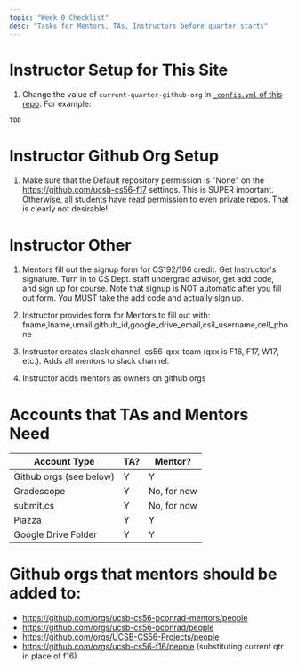 ```yaml
---
topic: "Week 0 Checklist"
desc: "Tasks for Mentors, TAs, Instructors before quarter starts"
---
```


# Instructor Setup for This Site

1. Change the value of `current-quarter-github-org` in [`_config.yml` of this repo](https://github.com/ucsb-cs56-pconrad-mentors/ucsb-cs56-pconrad-mentors.github.io/blob/master/_config.yml).  For example:

```
TBD
```

# Instructor Github Org Setup

1. Make sure that the Default repository permission is "None" on the https://github.com/ucsb-cs56-f17 settings.  This is SUPER important.  Otherwise, all students have read permission to even private repos.  That is clearly not desirable!

#  Instructor Other

1.  Mentors fill out the signup form for CS192/196 credit.   Get Instructor's signature.  Turn in to CS Dept. staff undergrad advisor,
     get add code, and sign up for course.   Note that signup is NOT automatic after you fill out form.  You MUST take the add code
     and actually sign up.
     
2.  Instructor provides form for Mentors to fill out with: fname,lname,umail,github_id,google_drive_email,csil_username,cell_phone

3.  Instructor creates slack channel, cs56-qxx-team (qxx is F16, F17, W17, etc.).   Adds all mentors to slack channel.

4.   Instructor adds mentors as owners on github orgs


# Accounts that TAs and Mentors Need

| Account Type |  TA?   | Mentor?   |
|--------------|--------|-----------|
| Github orgs (see below) |  Y     |    Y      |
| Gradescope   |   Y     |   No, for now |
| submit.cs    |   Y     |  No, for now |
| Piazza       |   Y     |   Y    |
| Google Drive Folder | Y    |  Y    |



# Github orgs that mentors should be added to:

* <https://github.com/orgs/ucsb-cs56-pconrad-mentors/people>
* <https://github.com/orgs/ucsb-cs56-pconrad/people> 
* <https://github.com/orgs/UCSB-CS56-Projects/people> 
* <https://github.com/orgs/ucsb-cs56-f16/people> (substituting current qtr in place of f16)



